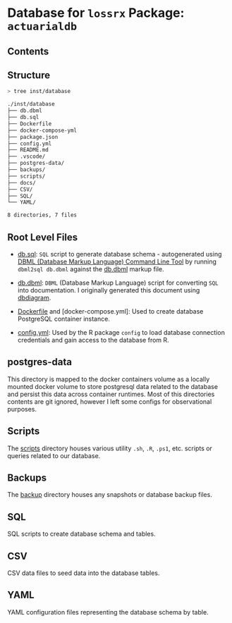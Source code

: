 # Database for `lossrx` Package: `actuarialdb`

## Contents

## Structure

```bash
> tree inst/database

./inst/database
├── db.dbml
├── db.sql
├── Dockerfile
├── docker-compose-yml
├── package.json
├── config.yml
├── README.md
├── .vscode/
├── postgres-data/
├── backups/
├── scripts/
├── docs/
├── CSV/
├── SQL/
└── YAML/

8 directories, 7 files
```

## Root Level Files

- [db.sql](db.sql): `SQL` script to generate database schema - autogenerated using [DBML (Database Markup Language) Command Line Tool](https://www.dbml.org/home/#command-line-tool-cli) by running `dbml2sql db.dbml` against the [db.dbml](db.dbml) markup file.


- [db.dbml](db.dbml): `DBML` (Database Markup Language) script for converting `SQL` into documentation. I originally generated this document using [dbdiagram](https://dbdiagram.io/).

- [Dockerfile](Dockerfile) and [docker-compose.yml]: Used to create database PostgreSQL container instance.

- [config.yml](config.yml): Used by the R package `config` to load database connection credentials and gain access to the database from R.

## postgres-data

This directory is mapped to the docker containers volume as a locally mounted docker volume to store postgresql data related to the database and persist this data across container runtimes. Most of this directories contents are git ignored, however I left some configs for observational purposes.
  
## Scripts

The [scripts](scripts) directory houses various utility `.sh`, `.R`, `.ps1`, etc. scripts or queries related to our database.

## Backups

The [backup](backups) directory houses any snapshots or database backup files.

## SQL

SQL scripts to create database schema and tables.

## CSV

CSV data files to seed data into the database tables.

## YAML

YAML configuration files representing the database schema by table.
